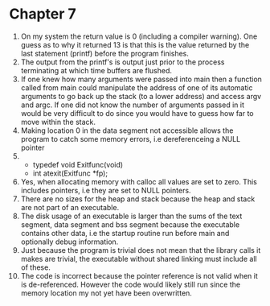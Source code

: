 Chapter 7
=========
1. On my system the return value is 0 (including a compiler warning). One guess
   as to why it returned 13 is that this is the value returned by the last
   statement (printf) before the program finishes.
2. The output from the printf's is output just prior to the process terminating
   at which time buffers are flushed.
3. If one knew how many arguments were passed into main then a function called
   from main could manipulate the address of one of its automatic arguments to
   go back up the stack (to a lower address) and access argv and argc. If one
   did not know the number of arguments passed in it would be very difficult to
   do since you would have to guess how far to move within the stack.
4. Making location 0 in the data segment not accessible allows the program to
   catch some memory errors, i.e dereferenceing a NULL pointer
5. * typedef void Exitfunc(void)
   * int atexit(Exitfunc *fp);
6. Yes, when allocating memory with calloc all values are set to zero. This
   includes pointers, i.e they are set to NULL pointers.   
7. There are no sizes for the heap and stack because the heap and stack are not
   part of an executable.
8. The disk usage of an executable is larger than the sums of the text segment,
   data segment and bss segment because the executable contains other data, i.e
   the startup routine run before main and optionally debug information.
9. Just because the program is trivial does not mean that the library calls it
   makes are trivial, the executable without shared linking must include all of these.
10. The code is incorrect because the pointer reference is not valid when it is
    de-referenced. However the code would likely still run since the memory
    location my not yet have been overwritten. 

